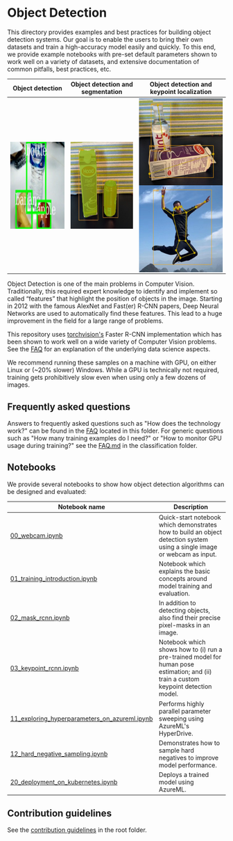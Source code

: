 # Object Detection

This directory provides examples and best practices for building object detection systems. Our goal is to enable the users to bring their own datasets and train a high-accuracy model easily and quickly. To this end, we provide example notebooks with pre-set default parameters shown to work well on a variety of datasets, and extensive documentation of common pitfalls, best practices, etc.

| Object detection | Object detection and segmentation | Object detection and keypoint localization |
|--|--|--|
| <img align="center" src="./media/od_example1.jpg" height="200"/> | <img align="center" src="./media/od_example2a.jpg" height="200"/>  | <img align="center" src="../keypoints/media/kp_example3.jpg" height="200"/> <img align="center" src="../keypoints/media/kp_example1.jpg" height="200"/> |

Object Detection is one of the main problems in Computer Vision. Traditionally, this required expert knowledge to identify and implement so called “features” that highlight the position of objects in the image. Starting in 2012 with the famous AlexNet and Fast(er) R-CNN papers, Deep Neural Networks are used to automatically find these features. This lead to a huge improvement in the field for a large range of problems.

This repository uses [torchvision's](https://pytorch.org/docs/stable/torchvision/index.html) Faster R-CNN implementation which has been shown to work well on a wide variety of Computer Vision problems. See the [FAQ](FAQ.md) for an explanation of the underlying data science aspects.

We recommend running these samples on a machine with GPU, on either Linux or (~20% slower) Windows. While a GPU is technically not required, training gets prohibitively slow even when using only a few dozens of images.



## Frequently asked questions

Answers to frequently asked questions such as "How does the technology work?" can be found in the [FAQ](FAQ.md) located in this folder. For generic questions such as "How many training examples do I need?" or "How to monitor GPU usage during training?" see the [FAQ.md](../classification/FAQ.md) in the classification folder.


## Notebooks

We provide several notebooks to show how object detection algorithms can be designed and evaluated:

| Notebook name | Description |
| --- | --- |
| [00_webcam.ipynb](./00_webcam.ipynb)| Quick-start notebook which demonstrates how to build an object detection system using a single image or webcam as input.
| [01_training_introduction.ipynb](./01_training_introduction.ipynb)| Notebook which explains the basic concepts around model training and evaluation.|
| [02_mask_rcnn.ipynb](./02_mask_rcnn.ipynb) | In addition to detecting objects, also find their precise pixel-masks in an image. |
| [03_keypoint_rcnn.ipynb](../detection/03_keypoint_rcnn.ipynb)| Notebook which shows how to (i) run a pre-trained model for human pose estimation; and (ii) train a custom keypoint detection model.|
| [11_exploring_hyperparameters_on_azureml.ipynb](./11_exploring_hyperparameters_on_azureml.ipynb)| Performs highly parallel parameter sweeping using AzureML's HyperDrive. |
| [12_hard_negative_sampling.ipynb](./12_hard_negative_sampling.ipynb) | Demonstrates how to sample hard negatives to improve model performance. |
| [20_deployment_on_kubernetes.ipynb](./20_deployment_on_kubernetes.ipynb) | Deploys a trained model using AzureML. |

## Contribution guidelines

See the [contribution guidelines](../../CONTRIBUTING.md) in the root folder.
